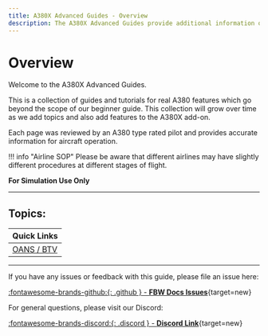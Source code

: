 ```yaml
---
title: A380X Advanced Guides - Overview
description: The A380X Advanced Guides provide additional information on how to operate the FlyByWire A380X aircraft beyond the Beginner Guide.
---
```


<link rel="stylesheet" href="../../../stylesheets/toc-tables.css">

# Overview

Welcome to the A380X Advanced Guides.

This is a collection of guides and tutorials for real A380 features which go beyond the scope of our beginner guide. This collection will grow over time as we add topics and also add features to the A380X add-on.

Each page was reviewed by an A380 type rated pilot and provides accurate information for aircraft operation.

!!! info "Airline SOP"
    Please be aware that different airlines may have slightly different procedures at different stages of flight.

**For Simulation Use Only**

---

## Topics:

| Quick Links                                    |
|:-----------------------------------------------|
| [OANS / BTV](oans-btv.md)              |

---

If you have any issues or feedback with this guide, please file an issue here:

[:fontawesome-brands-github:{: .github } -  **FBW Docs Issues**](https://github.com/flybywiresim/docs/issues){target=new}

For general questions, please visit our Discord:

[:fontawesome-brands-discord:{: .discord } - **Discord Link**](https://discord.gg/flybywire){target=new}

